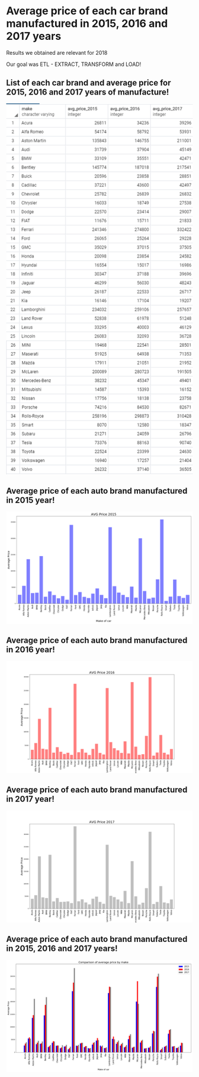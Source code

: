 # Average price of each car brand manufactured in 2015, 2016 and 2017 years

Results we obtained are relevant for 2018

Our goal was ETL - EXTRACT, TRANSFORM and LOAD!

## List of each car brand and average price for 2015, 2016 and 2017 years of manufacture!

![List_of_avg_prices.png](Images/List_of_avg_prices.png)

## Average price of each auto brand manufactured in 2015 year!

![AVG_price_2015.png](Images/AVG_price_2015.png)

## Average price of each auto brand manufactured in 2016 year!

![AVG_price_2016.png](Images/AVG_price_2016.png)

## Average price of each auto brand manufactured in 2017 year!

![AVG_price_2017.png](Images/AVG_price_2017.png)

## Average price of each auto brand manufactured in 2015, 2016 and 2017 years!

![Comparison_of_avg_price.png](Images/Comparison_of_avg_price.png)


